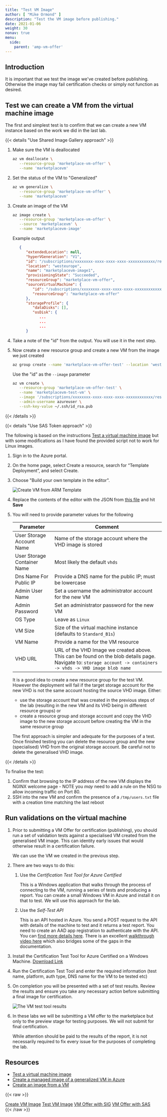 ```yaml
---
title: "Test VM Image"
author: [ "Mike Ormond" ]
description: "Test the VM image before publishing."
date: 2021-01-06
weight: 30
nonav: true
menu:
  side:
    parent: 'amp-vm-offer'
---
```


## Introduction

It is important that we test the image we've created before publishing. Otherwise the image may fail certification checks or simply not function as desired.

## Test we can create a VM from the virtual machine image

The first and simplest test is to confirm that we can create a new VM instance based on the work we did in the last lab.

{{< details "Use Shared Image Gallery approach" >}}

1. Make sure the VM is deallocated

   ```bash
   az vm deallocate \
      --resource-group 'marketplace-vm-offer' \
      --name 'marketplacevm'
   ```

1. Set the status of the VM to "Generalized"

   ```bash
   az vm generalize \
      --resource-group 'marketplace-vm-offer' \
      --name 'marketplacevm'
   ```

1. Create an image of the VM

   ```bash
   az image create \
      --resource-group 'marketplace-vm-offer' \
      --source 'marketplacevm' \
      --name 'marketplacevm-image'
   ```

   Example output

   ```json
      {
         "extendedLocation": null,
         "hyperVGeneration": "V1",
         "id": "/subscriptions/xxxxxxxx-xxxx-xxxx-xxxx-xxxxxxxxxxxx/resourceGroups/marketplace-vm-offer/providers/Microsoft.Compute/images/marketplacevm-image",
         "location": "westeurope",
         "name": "marketplacevm-image1",
         "provisioningState": "Succeeded",
         "resourceGroup": "marketplace-vm-offer",
         "sourceVirtualMachine": {
            "id": "/subscriptions/xxxxxxxx-xxxx-xxxx-xxxx-xxxxxxxxxxxx/resourceGroups/marketplace-vm-offer/providers/Microsoft.Compute/virtualMachines/marketplacevm",
            "resourceGroup": "marketplace-vm-offer"
         },
         "storageProfile": {
            "dataDisks": [],
            "osDisk": {
               ...
               ...
               ...
         }
   ```

1. Take a note of the "id" from the output. You will use it in the next step.

1. Now create a new resource group and create a new VM from the image we just created

   ```bash
   az group create --name 'marketplace-vm-offer-test' --location 'westeurope'
   ```

   Use the "id" as the ```--image``` parameter

   ```bash
   az vm create \
      --resource-group 'marketplace-vm-offer-test' \
      --name 'marketplacevm-test-vm' \
      --image '/subscriptions/xxxxxxxx-xxxx-xxxx-xxxx-xxxxxxxxxxxx/resourceGroups/marketplace-vm-offer/providers/Microsoft.Compute/images/marketplacevm-image' \
      --admin-username azureuser \
      --ssh-key-value ~/.ssh/id_rsa.pub

   ```

{{< /details >}}

{{< details "Use SAS Token approach" >}}

The following is based on the instructions [Test a virtual machine image](https://docs.microsoft.com/en-us/azure/marketplace/azure-vm-image-test) but with some modifications as I have found the provided script not to work for Linux images.

1. Sign in to the Azure portal.
1. On the home page, select Create a resource, search for “Template Deployment”, and select Create.
1. Choose "Build your own template in the editor".

   ![Create VM from ARM Template](/marketplace/images/create-from-template.png)

1. Replace the contents of the editor with the JSON from [this file](scripts/deploy-user-provided-image.json) and hit **Save**
1. You will need to provide parameter values for the following

   Parameter | Comment
   --- | ---
   User Storage Account Name | Name of the storage account where the VHD image is stored
   User Storage Container Name | Most likely the default `vhds`
   Dns Name For Public IP | Provide a DNS name for the public IP; must be lowercase
   Admin User Name | Set a username the administrator account for the new VM
   Admin Password | Set an administrator password for the new VM
   OS Type | Leave as `Linux`
   VM Size | Size of the virtual machine instance (defaults to `Standard_B1s`)
   VM Name | Provide a name for the VM resource
   VHD URL | URL of the VHD Image we created above. This can be found on the blob details page. Navigate to: `storage account -> containers -> vhds -> VHD image blob name`

   It is a good idea to create a new resource group for the test VM. However the deployment will fail if the target storage account for the new VHD is not the same account hosting the source VHD image. Either:
   * use the storage account that was created in the previous steps of the lab (resulting in the new VM and its VHD being in different resource groups) or
   * create a resource group and storage account and copy the VHD image to the new storage account before creating the VM in the same resource group

   The first approach is simpler and adequate for the purposes of a test. Once finished testing you can delete the resource group and the new (specialised) VHD from the original storage account. Be careful not to delete the generalised VHD image.

{{< /details >}}

To finalise the test:

 1. Confirm that browsing to the IP address of the new VM displays the NGINX welcome page - NOTE you *may* need to add a rule on the NSG to allow incoming traffic on Port 80.
 2. SSH into the new VM and confirm the presence of a `/tmp/users.txt` file with a creation time matching the last reboot

## Run validations on the virtual machine

1. Prior to submitting a VM Offer for certification (publishing), you should run a set of validation tests against a specialised VM created from the generalised VM image. This can identity early issues that would otherwise result in a certification failure.

   We can use the VM we created in the previous step.

1. There are two ways to do this:
   1. Use the *Certification Test Tool for Azure Certified*

      This is a Windows application that walks through the process of connecting to the VM, running a series of tests and producing a report. You can create a small Windows VM in Azure and install it on that to test. We will use this approach for the lab.
   2. Use the *Self-Test API*

      This is an API hosted in Azure. You send a POST request to the API with details of the machine to test and it returns a test report. You need to create an AAD app registration to authenticate with the API. You can [find more details here](https://docs.microsoft.com/azure/marketplace/azure-vm-image-test#how-to-use-powershell-to-consume-the-self-test-api). There is an excellent [walkthrough video here](https://arsenvlad.medium.com/using-self-test-api-to-validate-vm-images-for-publishing-in-azure-marketplace-e7ac2e0b4d6e) which also bridges some of the gaps in the documentation.

1. Install the Certification Test Tool for Azure Certified on a Windows Machine. [Download Link](https://www.microsoft.com/download/details.aspx?id=44299)
1. Run the Certification Test Tool and enter the required information (test name, platform, auth type, DNS name for the VM to be tested etc)
1. On completion you will be presented with a set of test results. Review the results and ensure you take any necessary action before submitting a final image for certification.

   ![The VM test tool results](/marketplace/images/vm-test-tool.png)

1. In these labs we will be submitting a VM offer to the marketplace but only to the preview stage for testing purposes. We will not submit for final certification.

   While attention should be paid to the results of the report, it is not necessarily required to fix every issue for the purposes of completing the lab.

## Resources

* [Test a virtual machine image](https://docs.microsoft.com/azure/marketplace/azure-vm-image-test)
* [Create a managed image of a generalized VM in Azure](https://docs.microsoft.com/azure/virtual-machines/windows/capture-image-resource)
* [Create an image from a VM](https://docs.microsoft.com/azure/virtual-machines/image-version-vm-powershell)

{{< raw >}}
  <nav class="paginate-container" aria-label="Pagination">
    <div class="pagination">
      <a class="previous_page" rel="next" href="../vmoffer-vm" aria-label="Previous Page">Create VM Image</a>
      <!-- <span class="previous_page" aria-disabled="true">Previous</span> -->
      <a class="text-gray-light" href="." aria-label="Top">Test VM Image</a>
      <a class="next_page" rel="next" href="../vmoffer-sig" aria-label="Next Page">VM Offer with SIG</a>
      <a class="next_page" rel="next" href="../vmoffer-sas" aria-label="Next Page">VM Offer with SAS</a>
      <!-- <span class="next_page" aria-disabled="true">Next</span> -->
    </div>
  </nav>
{{< /raw >}}
